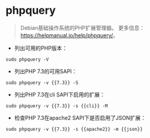 # phpquery

> Debian基础操作系统的PHP扩展管理器。
> 更多信息：<https://helpmanual.io/help/phpquery/>。

- 列出可用的PHP版本：

`sudo phpquery -V`

- 列出PHP 7.3的可用SAPI：

`sudo phpquery -v {{7.3}} -S`

- 列出PHP 7.3在cli SAPI下启用的扩展：

`sudo phpquery -v {{7.3}} -s {{cli}} -M`

- 检查PHP 7.3在apache2 SAPI下是否启用了JSON扩展：

`sudo phpquery -v {{7.3}} -s {{apache2}} -m {{json}}`
